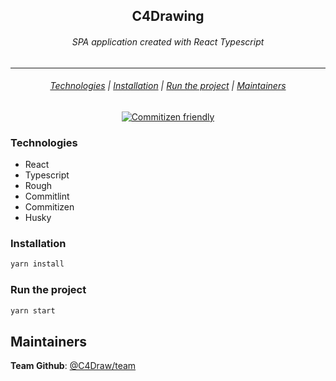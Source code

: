 <h2 align="center">C4Drawing</h2>

<h6 align="center">SPA application created with React Typescript</h6>

---

<h6 align="center">
  <a href="#technologies">Technologies</a> |
  <a href="#installation">Installation</a> |
  <a href="#run-the-project">Run the project</a> |
  <a href="#maintainers">Maintainers</a>
  <!-- <a href="#tests">Tests</a> | -->
</h6>

<p align="center">
  <a href="http://commitizen.github.io/cz-cli/">
    <img alt="Commitizen friendly" src="https://img.shields.io/badge/commitizen-friendly-brightgreen.svg">
  </a>
</p>

### Technologies

- React
- Typescript
- Rough
- Commitlint
- Commitizen
- Husky

### Installation

```sh
yarn install
```

### Run the project

```sh
yarn start
```

## Maintainers

**Team Github**: [@C4Draw/team](https://github.com/orgs/c4draw/people)
